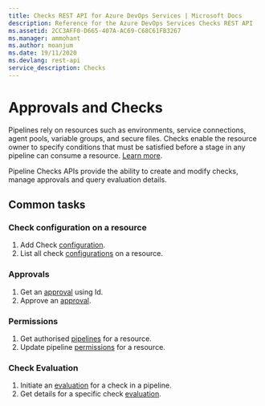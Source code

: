 ```yaml
---
title: Checks REST API for Azure DevOps Services | Microsoft Docs
description: Reference for the Azure DevOps Services Checks REST API
ms.assetid: 2CC3AFF0-D665-407A-AC69-C68C61FB3267
ms.manager: ammohant
ms.author: moanjum
ms.date: 19/11/2020
ms.devlang: rest-api
service_description: Checks
---
```


# Approvals and Checks

Pipelines rely on resources such as environments, service connections, agent pools, variable groups, and secure files. Checks enable the resource owner to specify conditions that must be satisfied before a stage in any pipeline can consume a resource. [Learn more](https://docs.microsoft.com/en-us/azure/devops/pipelines/process/approvals?view=azure-devops&tabs=check-pass).

Pipeline Checks APIs provide the ability to create and modify checks, manage approvals and query evaluation details.

## Common tasks

### Check configuration on a resource
1. Add Check [configuration](xref:vsts.approvalsandchecks.checkconfigurations.add).
2. List all check [configurations](xref:vsts.approvalsandchecks.checkconfigurations.list) on a resource.

### Approvals
1. Get an [approval](xref:vsts.approvalsandchecks.approvals.get) using Id.
2. Approve an [approval](xref:vsts.approvalsandchecks.approvals.update).

### Permissions
1. Get authorised [pipelines](xref:vsts.approvalsandchecks.pipelinepermissions.get) for a resource.
2. Update pipeline [permissions](xref:vsts.approvalsandchecks.pipelinepermissions) for a resource.

### Check Evaluation
1. Initiate an [evaluation](xref:vsts.approvalsandchecks.checkevaluations.evaluate) for a check in a pipeline.
2. Get details for a specific check [evaluation](xref:vsts.approvalsandchecks.checkevaluations.get).

